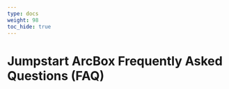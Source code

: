 ```yaml
---
type: docs
weight: 98
toc_hide: true
---
```


# Jumpstart ArcBox Frequently Asked Questions (FAQ)


